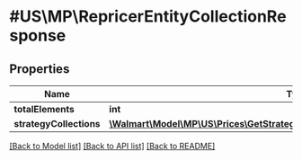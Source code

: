 # #US\MP\RepricerEntityCollectionResponse

## Properties

Name | Type | Description | Notes
------------ | ------------- | ------------- | -------------
**totalElements** | **int** |  | [optional]
**strategyCollections** | [**\Walmart\Model\MP\US\Prices\GetStrategies200ResponseStrategyCollectionsInner[]**](GetStrategies200ResponseStrategyCollectionsInner.md) |  | [optional]


[[Back to Model list]](../) [[Back to API list]](../../Api/US/MP) [[Back to README]](../../README.md)
